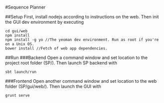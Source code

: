 #Sequence Planner

##Setup
First, install nodejs according to instructions on the web. Then init the GUI dev environment by executing
```
cd gui/web  
npm install  
npm install -g yo //The yeoman dev environment. Run as root if you're on a Unix OS.
bower install //Fetch of web app dependencies.
```

##Run
###Backend
Open a command window and set location to the project root folder (SP/). Then launch SP backend with  
```
sbt launch/run
```
###Frontend
Open another command window and set location to the web folder (SP/gui/web/). Then launch the GUI with  
```
grunt serve
```
